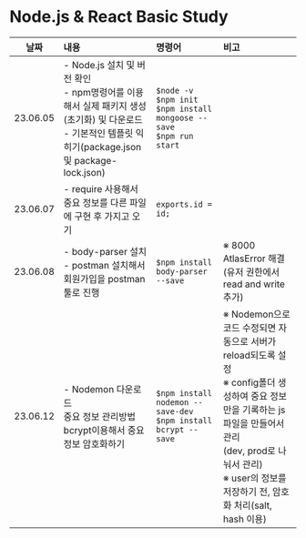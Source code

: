 # Node.js & React Basic Study

|날짜|내용|명령어|비고|
|:---:|:---|:---|:---|
|23.06.05|- Node.js 설치 및 버전 확인 <br>- npm명령어를 이용해서 실제 패키지 생성(초기화) 및 다운로드 <br>- 기본적인 템플릿 익히기(package.json 및 package-lock.json)|```$node -v``` <br>```$npm init``` <br>```$npm install mongoose --save``` <br>```$npm run start```| |
|23.06.07|- require 사용해서 중요 정보를 다른 파일에 구현 후 가지고 오기|```exports.id = id;```|
|23.06.08|- body-parser 설치 <br>- postman 설치해서 회원가입을 postman 툴로 진행|```$npm install body-parser --save```|※ 8000 AtlasError 해결(유저 권한에서 read and write 추가)|
|23.06.12|- Nodemon 다운로드 <br>중요 정보 관리방법 <br>bcrypt이용해서 중요 정보 암호화하기|```$npm install nodemon --save-dev``` <br> ```$npm install bcrypt --save``` <br>|※ Nodemon으로 코드 수정되면 자동으로 서버가 reload되도록 설정 <br>※ config폴더 생성하여 중요 정보만을 기록하는 js파일을 만들어서 관리 <br>(dev, prod로 나눠서 관리) <br>※ user의 정보를 저장하기 전, 암호화 처리(salt, hash 이용)|